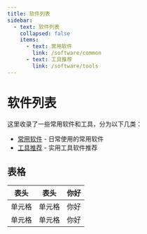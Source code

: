 ```yaml
---
title: 软件列表
sidebar:
  - text: 软件列表
    collapsed: false
    items:
      - text: 常用软件
        link: /software/common
      - text: 工具推荐
        link: /software/tools
---
```


# 软件列表

这里收录了一些常用软件和工具，分为以下几类：

- [常用软件](/software/common) - 日常使用的常用软件
- [工具推荐](/software/tools) - 实用工具软件推荐

## 表格

|  表头   | 表头  | 你好 |
|  ----  | ----  | ---- |
| 单元格  | 单元格 | 你好 |
| 单元格  | 单元格 | 你好 |
